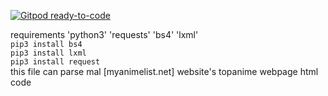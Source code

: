 [![Gitpod ready-to-code](https://img.shields.io/badge/Gitpod-ready--to--code-blue?logo=gitpod)](https://gitpod.io/#https://github.com/darktet/mal_search_by_rank)

requirements 'python3' 'requests' 'bs4' 'lxml'</br>
`pip3 install bs4` </br>
`pip3 install lxml` </br>
`pip3 install request`</br>
this file can parse mal [myanimelist.net] website's topanime webpage html code  
